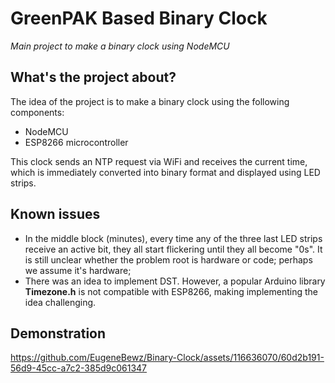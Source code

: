 # GreenPAK Based Binary Clock
_Main project to make a binary clock using NodeMCU_

## What's the project about?
The idea of the project is to make a binary clock using the following components:
- NodeMCU
- ESP8266 microcontroller

This clock sends an NTP request via WiFi and receives the current time, which is immediately converted into binary format and displayed using LED strips.

## Known issues
- In the middle block (minutes), every time any of the three last LED strips receive an active bit, they all start flickering until they all become "0s". It is still unclear whether the problem root is hardware or code; perhaps we assume it's hardware;
- There was an idea to implement DST. However, a popular Arduino library **Timezone.h** is not compatible with ESP8266, making implementing the idea challenging.

## Demonstration
https://github.com/EugeneBewz/Binary-Clock/assets/116636070/60d2b191-56d9-45cc-a7c2-385d9c061347

